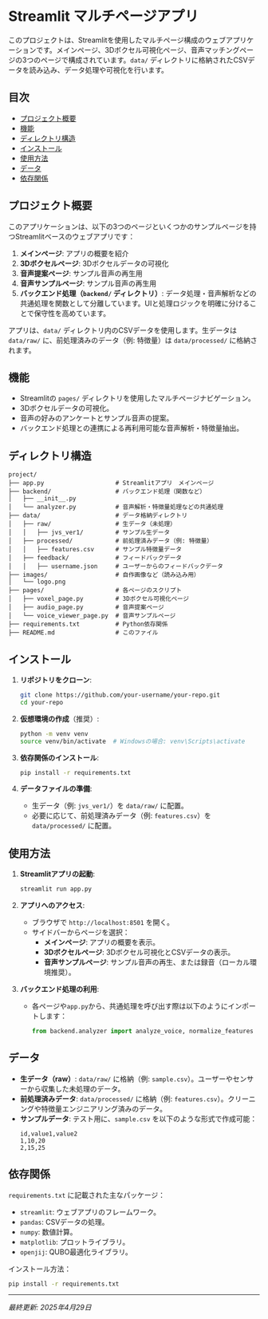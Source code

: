 # Streamlit マルチページアプリ

このプロジェクトは、Streamlitを使用したマルチページ構成のウェブアプリケーションです。メインページ、3Dボクセル可視化ページ、音声マッチングページの3つのページで構成されています。`data/` ディレクトリに格納されたCSVデータを読み込み、データ処理や可視化を行います。

## 目次
- [プロジェクト概要](#プロジェクト概要)
- [機能](#機能)
- [ディレクトリ構造](#ディレクトリ構造)
- [インストール](#インストール)
- [使用方法](#使用方法)
- [データ](#データ)
- [依存関係](#依存関係)

## プロジェクト概要
このアプリケーションは、以下の3つのページといくつかのサンプルページを持つStreamlitベースのウェブアプリです：
1. **メインページ**: アプリの概要を紹介  
2. **3Dボクセルページ**: 3Dボクセルデータの可視化  
3. **音声提案ページ**: サンプル音声の再生用  
4. **音声サンプルページ**: サンプル音声の再生用  
5. **バックエンド処理（`backend/` ディレクトリ）**: データ処理・音声解析などの共通処理を関数として分離しています。UIと処理ロジックを明確に分けることで保守性を高めています。

アプリは、`data/` ディレクトリ内のCSVデータを使用します。生データは `data/raw/` に、前処理済みのデータ（例: 特徴量）は `data/processed/` に格納されます。

## 機能
- Streamlitの `pages/` ディレクトリを使用したマルチページナビゲーション。
- 3Dボクセルデータの可視化。
- 音声の好みのアンケートとサンプル音声の提案。
- バックエンド処理との連携による再利用可能な音声解析・特徴量抽出。

## ディレクトリ構造
```
project/
├── app.py                    # Streamlitアプリ　メインページ
├── backend/                  # バックエンド処理（関数など）
│   ├── __init__.py
│   └── analyzer.py           # 音声解析・特徴量処理などの共通処理
├── data/                     # データ格納ディレクトリ
│   ├── raw/                  # 生データ（未処理）
│   │   ├── jvs_ver1/         # サンプル生データ
│   ├── processed/            # 前処理済みデータ（例: 特徴量）
│   │   ├── features.csv      # サンプル特徴量データ
│   ├── feedback/             # フィードバックデータ
│   │   ├── username.json     # ユーザーからのフィードバックデータ
├── images/                   # 自作画像など（読み込み用）
│   └── logo.png              
├── pages/                    # 各ページのスクリプト
│   ├── voxel_page.py         # 3Dボクセル可視化ページ
│   ├── audio_page.py         # 音声提案ページ
│   └── voice_viewer_page.py  # 音声サンプルページ
├── requirements.txt          # Python依存関係
├── README.md                 # このファイル
```

## インストール
1. **リポジトリをクローン**:
   ```bash
   git clone https://github.com/your-username/your-repo.git
   cd your-repo
   ```

2. **仮想環境の作成**（推奨）:
   ```bash
   python -m venv venv
   source venv/bin/activate  # Windowsの場合: venv\Scripts\activate
   ```

3. **依存関係のインストール**:
   ```bash
   pip install -r requirements.txt
   ```

4. **データファイルの準備**:
   - 生データ（例: `jvs_ver1/`）を `data/raw/` に配置。
   - 必要に応じて、前処理済みデータ（例: `features.csv`）を `data/processed/` に配置。

## 使用方法
1. **Streamlitアプリの起動**:
   ```bash
   streamlit run app.py
   ```

2. **アプリへのアクセス**:
   - ブラウザで `http://localhost:8501` を開く。
   - サイドバーからページを選択：
     - **メインページ**: アプリの概要を表示。
     - **3Dボクセルページ**: 3Dボクセル可視化とCSVデータの表示。
     - **音声サンプルページ**: サンプル音声の再生、または録音（ローカル環境推奨）。

3. **バックエンド処理の利用**:
   - 各ページや`app.py`から、共通処理を呼び出す際は以下のようにインポートします：
     ```python
     from backend.analyzer import analyze_voice, normalize_features
     ```

## データ
- **生データ（raw）**: `data/raw/` に格納（例: `sample.csv`）。ユーザーやセンサーから収集した未処理のデータ。
- **前処理済みデータ**: `data/processed/` に格納（例: `features.csv`）。クリーニングや特徴量エンジニアリング済みのデータ。
- **サンプルデータ**: テスト用に、`sample.csv` を以下のような形式で作成可能：
  ```csv
  id,value1,value2
  1,10,20
  2,15,25
  ```

## 依存関係
`requirements.txt` に記載された主なパッケージ：
- `streamlit`: ウェブアプリのフレームワーク。
- `pandas`: CSVデータの処理。
- `numpy`: 数値計算。
- `matplotlib`: プロットライブラリ。
- `openjij`: QUBO最適化ライブラリ。

インストール方法：
```bash
pip install -r requirements.txt
```

---

*最終更新: 2025年4月29日*

